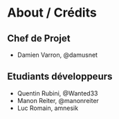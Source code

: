 # About / Crédits

## Chef de Projet

  - Damien Varron, @damusnet
  
## Etudiants développeurs

  - Quentin Rubini, @Wanted33 
  - Manon Reiter, @manonreiter
  - Luc Romain, amnesik
